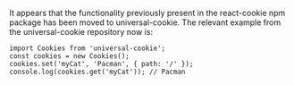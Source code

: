 
It appears that the functionality previously present in the react-cookie npm package has been moved to universal-cookie. The relevant example from the universal-cookie repository now is:

```
import Cookies from 'universal-cookie';
const cookies = new Cookies();
cookies.set('myCat', 'Pacman', { path: '/' });
console.log(cookies.get('myCat')); // Pacman

```
